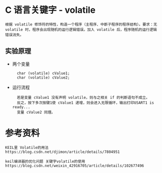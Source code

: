 
# C 语言关键字 - volatile

    根据 volatile 修饰符的特性，构造一个程序（主程序、中断子程序的程序结构）。要求：无 volatile 时，程序会出现随机的运行逻辑错误。加入 volatile 后，程序随机的运行逻辑错误消失。

## 实验原理

- 两个变量

        char (volatile) cValue1;
        char (volatile) cValue2;

- 运行流程

        若是变量 cValue1 没有声明 volatile，则与之相关 if 的判断语句不成立。
        反之，按下多次按键1使 cValue1 递增，则会进入无限循环，输出打印USART1 is ready...
        变量 cValue2 同理。

# 参考资料

    KEIL里 Volatile的用法
    https://blog.csdn.net/djimon/article/details/7804951

    keil编译器的优化问题 关键字volatile的使用
    https://blog.csdn.net/weixin_42916705/article/details/102677496

